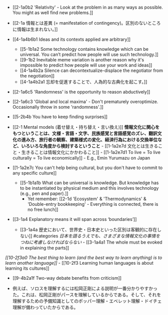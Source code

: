 - [[2-1a0b2 'Relativity' - Look at the problem in as many ways as possible. You might as well find new problems.]]
- [[2-1a 情報とは差異 (= manifestation of contingency)。区別のないところに情報は生まれない。]]
- [[4-1a4b6b1 Ideas and its contexts applied are arbitrary]]
	- [[5-1b1a2 Some technology contains knowledge which can be universal. You can’t predict how people will use such technology.]]
	- [[9-1b2 Inevitable meme variation is another reason why it's impossible to predict how people will use your work and ideas]]
	- [[4-1a4b2a Silence can decontextualize-displace the negotiator from the negotiation]]
	- [[4-1a4b2a1 忘却を促進することで、人為的な古典化を起こす。]]

- [[2-1a6c5 'Randomness' is the opportunity to reason abductively]]
- [[2-1a6c3 'Global and local maxima' - Don't prematurely overoptimize. Occasionally throw in some 'randomness'.]]
- [[5-2b4b You have to keep finding surprises]]

- [[2-1 Mental models (着せ替え・持ち替え・言い換え)]]
	**情報文化に関心をもつということは、文様・言語・文字、民族感覚と言語感覚のズレ、翻訳文化の進み方、旅行者の観察、建築様式の変化、経済行為における交換単位など、いろいろな角度から検討するということ**
		- [[1-1a2e7d 文化とは生きること・生きることは情報文化にかかわること]]
			- [[1-1a2e7d1 To live = To live culturally = To live economically]]
				- E.g., Emin Yurumazu on Japan

- [[1-1a2e7c You can't help being cultural, but you don't have to commit to any specific culture]]
	- [[5-1b1a1b What can be universal is knowledge. But knowledge has to be instantiated by physical medium and this involves technology (e.g., pen and paper).]]
		- Yet remember: [[2-1d 'Ecosystem' & 'Thermodynamics' & 'Double-entry bookkeeping' - Everything is connected, there is no free lunch]]

- [[3-1a4 Explanatory means it will span across ‘boundaries’]]
	- [[3-1a4a 歴史において、世界史・日本史といった区別は客観的に存在しない]] #categories
		*日本を語るうえでも、さまざまな情報文化の事情をつねに考慮しなければならない*
			- [[3-1a4a1 The whole must be evoked in explaining the parts]]

*[[10-2f3a0 The best thing to learn (and the best way to learn anything) is to learn another language]]*
	- [[10-2f3 Learning human languages is about learning its cultures]]

- [[9-4b2a1f Two-way debate benefits from criticism]]

- 例えば、ソロスを理解するには松岡正剛による説明が一番分かりやすかった。これは、松岡正剛がパースを理解しているからである。そして、それを理解するための予備知識としてのポッパー理解・エベレット理解・ドイチェ理解が備わっていたからである。
